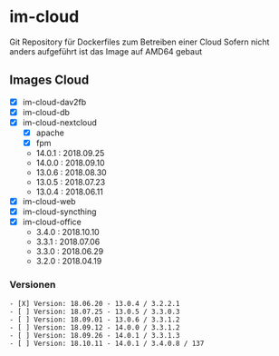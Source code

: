 # im-cloud
Git Repository für Dockerfiles zum Betreiben einer Cloud
Sofern nicht anders aufgeführt ist das Image auf AMD64 gebaut

## Images Cloud
- [X] im-cloud-dav2fb
- [X] im-cloud-db
- [X] im-cloud-nextcloud
    - [X] apache
    - [X] fpm
    - 14.0.1 : 2018.09.25
    - 14.0.0 : 2018.09.10
    - 13.0.6 : 2018.08.30
    - 13.0.5 : 2018.07.23
    - 13.0.4 : 2018.06.11
- [X] im-cloud-web
- [X] im-cloud-syncthing
- [X] im-cloud-office
    - 3.4.0  : 2018.10.10
    - 3.3.1  : 2018.07.06
    - 3.3.0  : 2018.06.29
    - 3.2.0  : 2018.04.19

### Versionen
    - [X] Version: 18.06.20 - 13.0.4 / 3.2.2.1
    - [ ] Version: 18.07.25 - 13.0.5 / 3.3.0.3
    - [ ] Version: 18.09.01 - 13.0.6 / 3.3.1.2
    - [ ] Version: 18.09.12 - 14.0.0 / 3.3.1.2
    - [ ] Version: 18.09.26 - 14.0.1 / 3.3.1.3
    - [ ] Version: 18.10.11 - 14.0.1 / 3.4.0.8 / 137